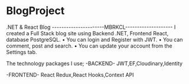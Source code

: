 # BlogProject
.NET &amp; React Blog
----------------------MBRKCL--------------------
I created a Full Stack blog site using Backend .NET, Frontend React, database PostgreSQL.
• You can login and Register with JWT.
• You can comment, post and search.
• You can update your account from the Settings tab.

The technology packages I use;
-BACKEND-
JWT,EF,Cloudinary,Identity

-FRONTEND-
React Redux,React Hooks,Context API
